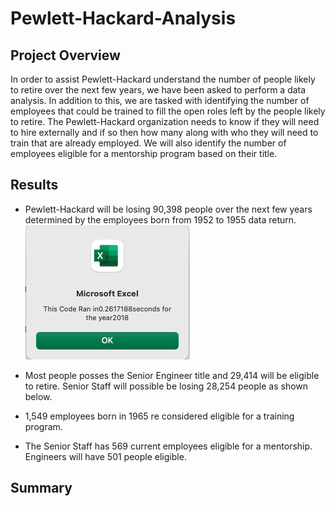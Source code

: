 # Pewlett-Hackard-Analysis
## Project Overview
In order to assist Pewlett-Hackard understand the number of people likely to retire over the next few years, we have been asked to perform a data analysis. In addition to this, we are tasked with identifying the number of employees that could be trained to fill the open roles left by the people likely to retire. The Pewlett-Hackard organization needs to know if they will need to hire externally and if so then how many along with who they will need to train that are already employed. We will also identify the number of employees eligible for a mentorship program based on their title.

## Results
- Pewlett-Hackard will be losing 90,398 people over the next few years determined by the employees born from 1952 to 1955 data return.
![Retiring.png](https://github.com/jipelletier/Stock-Analysis/blob/main/Resources/VBA-Challenge_2018.png)

- Most people posses the Senior Engineer title and 29,414 will be eligible to retire. Senior Staff will possible be losing 28,254 people as shown below.


- 1,549 employees born in 1965 re considered eligible for a training program.


- The Senior Staff has 569 current employees eligible for a mentorship. Engineers will have 501 people eligible.

## Summary
